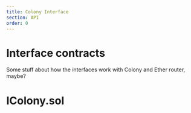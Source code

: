```yaml
---
title: Colony Interface
section: API
order: 0
---
```


# Interface contracts

Some stuff about how the interfaces work with Colony and Ether router, maybe?

# IColony.sol
